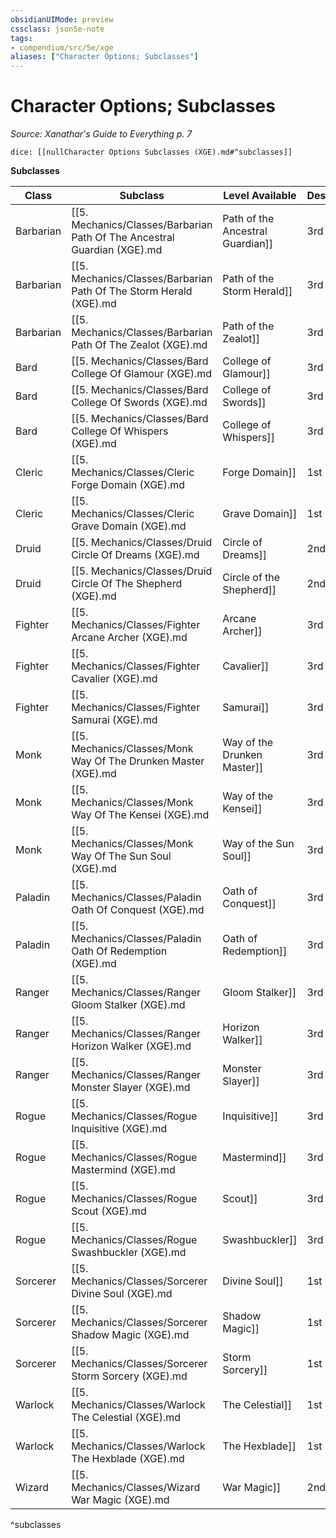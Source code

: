 ```yaml
---
obsidianUIMode: preview
cssclass: json5e-note
tags:
- compendium/src/5e/xge
aliases: ["Character Options; Subclasses"]
---
```

# Character Options; Subclasses
*Source: Xanathar's Guide to Everything p. 7* 

`dice: [[nullCharacter Options Subclasses (XGE).md#^subclasses]]`

**Subclasses**

| Class | Subclass | Level Available | Description |
|-------|----------|-----------------|-------------|
| Barbarian | [[5. Mechanics/Classes/Barbarian Path Of The Ancestral Guardian (XGE).md|Path of the Ancestral Guardian]] | 3rd | Calls on the spirits of honored ancestors to protect others |
| Barbarian | [[5. Mechanics/Classes/Barbarian Path Of The Storm Herald (XGE).md|Path of the Storm Herald]] | 3rd | Filled with a rage that channels the primal magic of the storm |
| Barbarian | [[5. Mechanics/Classes/Barbarian Path Of The Zealot (XGE).md|Path of the Zealot]] | 3rd | Fueled by a religious zeal that visits destruction on foes |
| Bard | [[5. Mechanics/Classes/Bard College Of Glamour (XGE).md|College of Glamour]] | 3rd | Wields the beguiling, glorious magic of the Feywild |
| Bard | [[5. Mechanics/Classes/Bard College Of Swords (XGE).md|College of Swords]] | 3rd | Entertains and slays with daring feats of weapon prowess |
| Bard | [[5. Mechanics/Classes/Bard College Of Whispers (XGE).md|College of Whispers]] | 3rd | Plants fear and doubt in the minds of others  |
| Cleric | [[5. Mechanics/Classes/Cleric Forge Domain (XGE).md|Forge Domain]] | 1st | Clad in heavy armor, serves a god of the forge or creation |
| Cleric | [[5. Mechanics/Classes/Cleric Grave Domain (XGE).md|Grave Domain]] | 1st | Opposes the blight of undeath |
| Druid | [[5. Mechanics/Classes/Druid Circle Of Dreams (XGE).md|Circle of Dreams]] | 2nd | Mends wounds, guards the weary, and strides through dreams |
| Druid | [[5. Mechanics/Classes/Druid Circle Of The Shepherd (XGE).md|Circle of the Shepherd]] | 2nd | Summons nature spirits to bolster friends and harry foes |
| Fighter | [[5. Mechanics/Classes/Fighter Arcane Archer (XGE).md|Arcane Archer]] | 3rd | Imbues arrows with spectacular magical effects |
| Fighter | [[5. Mechanics/Classes/Fighter Cavalier (XGE).md|Cavalier]] | 3rd | Defends allies and knocks down enemies, often on horseback |
| Fighter | [[5. Mechanics/Classes/Fighter Samurai (XGE).md|Samurai]] | 3rd | Combines resilience with courtly elegance and mighty strikes |
| Monk | [[5. Mechanics/Classes/Monk Way Of The Drunken Master (XGE).md|Way of the Drunken Master]] | 3rd | Confounds foes through a martial arts tradition inspired by the swaying of a drunkard |
| Monk | [[5. Mechanics/Classes/Monk Way Of The Kensei (XGE).md|Way of the Kensei]] | 3rd | Channels ki through a set of mastered weapons |
| Monk | [[5. Mechanics/Classes/Monk Way Of The Sun Soul (XGE).md|Way of the Sun Soul]] | 3rd | Transforms ki into bursts of fire and searing bolts of light |
| Paladin | [[5. Mechanics/Classes/Paladin Oath Of Conquest (XGE).md|Oath of Conquest]] | 3rd | Strikes terror in enemies and crushes the forces of chaos |
| Paladin | [[5. Mechanics/Classes/Paladin Oath Of Redemption (XGE).md|Oath of Redemption]] | 3rd | Offers redemption to the worthy and destruction to those who refuse mercy or righteousness |
| Ranger | [[5. Mechanics/Classes/Ranger Gloom Stalker (XGE).md|Gloom Stalker]] | 3rd | Unafraid of the dark, relentlessly stalks and ambushes foes |
| Ranger | [[5. Mechanics/Classes/Ranger Horizon Walker (XGE).md|Horizon Walker]] | 3rd | Finds portals to other worlds and channels planar magic |
| Ranger | [[5. Mechanics/Classes/Ranger Monster Slayer (XGE).md|Monster Slayer]] | 3rd | Hunts down creatures of the night and wielders of grim magic |
| Rogue | [[5. Mechanics/Classes/Rogue Inquisitive (XGE).md|Inquisitive]] | 3rd | Roots out secrets, akin to a masterful detective |
| Rogue | [[5. Mechanics/Classes/Rogue Mastermind (XGE).md|Mastermind]] | 3rd | A master tactician, manipulates others |
| Rogue | [[5. Mechanics/Classes/Rogue Scout (XGE).md|Scout]] | 3rd | Combines stealth with a knack for survival |
| Rogue | [[5. Mechanics/Classes/Rogue Swashbuckler (XGE).md|Swashbuckler]] | 3rd | Delivers deadly strikes with speed and panache  |
| Sorcerer | [[5. Mechanics/Classes/Sorcerer Divine Soul (XGE).md|Divine Soul]] | 1st | Harnesses magic bestowed by a god or other divine source |
| Sorcerer | [[5. Mechanics/Classes/Sorcerer Shadow Magic (XGE).md|Shadow Magic]] | 1st | Wields the grim magic of the Shadowfell |
| Sorcerer | [[5. Mechanics/Classes/Sorcerer Storm Sorcery (XGE).md|Storm Sorcery]] | 1st | Crackles with the power of the storm |
| Warlock | [[5. Mechanics/Classes/Warlock The Celestial (XGE).md|The Celestial]] | 1st | Forges a pact with a being from celestial realms |
| Warlock | [[5. Mechanics/Classes/Warlock The Hexblade (XGE).md|The Hexblade]] | 1st | Serves a shadowy entity that bestows dread curses |
| Wizard | [[5. Mechanics/Classes/Wizard War Magic (XGE).md|War Magic]] | 2nd | Mixes evocation and abjuration magic to dominate the battlefield |
^subclasses